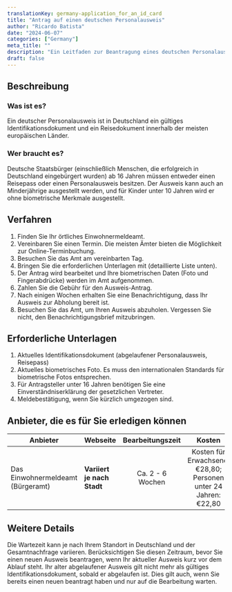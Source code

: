 ```yaml
---
translationKey: germany-application_for_an_id_card
title: "Antrag auf einen deutschen Personalausweis"
author: "Ricardo Batista"
date: "2024-06-07"
categories: ["Germany"]
meta_title: ""
description: "Ein Leitfaden zur Beantragung eines deutschen Personalausweises."
draft: false
---
```


## Beschreibung
### Was ist es?
Ein deutscher Personalausweis ist in Deutschland ein gültiges Identifikationsdokument und ein Reisedokument innerhalb der meisten europäischen Länder.

### Wer braucht es?
Deutsche Staatsbürger (einschließlich Menschen, die erfolgreich in Deutschland eingebürgert wurden) ab 16 Jahren müssen entweder einen Reisepass oder einen Personalausweis besitzen. Der Ausweis kann auch an Minderjährige ausgestellt werden, und für Kinder unter 10 Jahren wird er ohne biometrische Merkmale ausgestellt.

## Verfahren
1. Finden Sie Ihr örtliches Einwohnermeldeamt.
2. Vereinbaren Sie einen Termin. Die meisten Ämter bieten die Möglichkeit zur Online-Terminbuchung.
3. Besuchen Sie das Amt am vereinbarten Tag.
4. Bringen Sie die erforderlichen Unterlagen mit (detaillierte Liste unten).
5. Der Antrag wird bearbeitet und Ihre biometrischen Daten (Foto und Fingerabdrücke) werden im Amt aufgenommen.
6. Zahlen Sie die Gebühr für den Ausweis-Antrag.
7. Nach einigen Wochen erhalten Sie eine Benachrichtigung, dass Ihr Ausweis zur Abholung bereit ist.
8. Besuchen Sie das Amt, um Ihren Ausweis abzuholen. Vergessen Sie nicht, den Benachrichtigungsbrief mitzubringen.

## Erforderliche Unterlagen
1. Aktuelles Identifikationsdokument (abgelaufener Personalausweis, Reisepass)
2. Aktuelles biometrisches Foto. Es muss den internationalen Standards für biometrische Fotos entsprechen.
3. Für Antragsteller unter 16 Jahren benötigen Sie eine Einverständniserklärung der gesetzlichen Vertreter.
4. Meldebestätigung, wenn Sie kürzlich umgezogen sind.

## Anbieter, die es für Sie erledigen können

| Anbieter        |     Webseite     |     Bearbeitungszeit    |       Kosten      |
| --------------- | --------------- |  :-------------: | :-------------: |
| Das Einwohnermeldeamt  (Bürgeramt)     |  **Variiert je nach Stadt**  |      Ca. 2 - 6 Wochen     |  Kosten für Erwachsene: €28,80; Personen unter 24 Jahren: €22,80    |

## Weitere Details
Die Wartezeit kann je nach Ihrem Standort in Deutschland und der Gesamtnachfrage variieren. Berücksichtigen Sie diesen Zeitraum, bevor Sie einen neuen Ausweis beantragen, wenn Ihr aktueller Ausweis kurz vor dem Ablauf steht. Ihr alter abgelaufener Ausweis gilt nicht mehr als gültiges Identifikationsdokument, sobald er abgelaufen ist. Dies gilt auch, wenn Sie bereits einen neuen beantragt haben und nur auf die Bearbeitung warten.